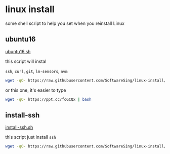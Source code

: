 # linux install
some shell script to help you set when you reinstall Linux


## ubuntu16
[ubuntu16.sh](/ubuntu16.sh)

this script will instal

`ssh`, `curl`, `git`, `lm-sensors`, `nvm`

```sh
wget -qO- https://raw.githubusercontent.com/SoftwareSing/linux-install/master/ubuntu16.sh | bash
```

or this one, it's easier to type
```sh
wget -qO- https://ppt.cc/foGCQx | bash
```


## install-ssh
[install-ssh.sh](/install-ssh.sh)

this script just install `ssh`

```sh
wget -qO- https://raw.githubusercontent.com/SoftwareSing/linux-install/master/install-ssh.sh | bash
```
